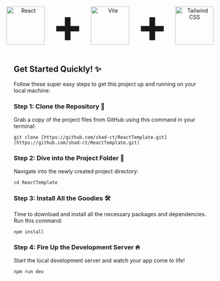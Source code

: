 
<div style="display: flex; align-items: center; justify-content: center; gap: 20px; text-align: center;">
  <img src="https://upload.wikimedia.org/wikipedia/commons/a/a7/React-icon.svg" alt="React" width="100">
  <span style="font-size: 120px; font-weight: bold;">+</span>
  <img src="https://vitejs.dev/logo.svg" alt="Vite" width="100">
  <span style="font-size: 120px; font-weight: bold;">+</span>
  <img src="https://upload.wikimedia.org/wikipedia/commons/d/d5/Tailwind_CSS_Logo.svg" alt="Tailwind CSS" width="100">
</div>


## Get Started Quickly! ✨

Follow these super easy steps to get this project up and running on your local machine:

### Step 1: Clone the Repository 💾

Grab a copy of the project files from GitHub using this command in your terminal:

```
git clone [https://github.com/shad-ct/ReactTemplate.git](https://github.com/shad-ct/ReactTemplate.git)
```

### Step 2: Dive into the Project Folder 📂
Navigate into the newly created project directory:

```
cd ReactTemplate
```
### Step 3: Install All the Goodies 🛠️
Time to download and install all the necessary packages and dependencies. Run this command:


```
npm install
```
### Step 4: Fire Up the Development Server 🔥
Start the local development server and watch your app come to life!

```
npm run dev
```
